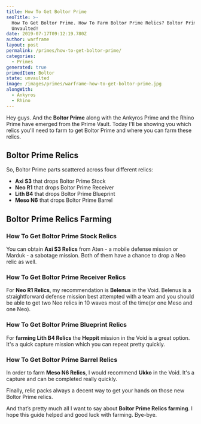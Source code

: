 ```yaml
---
title: How To Get Boltor Prime
seoTitle: >-
  How To Get Boltor Prime. How To Farm Boltor Prime Relics? Boltor Prime
  Unvaulted!
date: 2019-07-17T09:12:19.780Z
author: warframe
layout: post
permalink: /primes/how-to-get-boltor-prime/
categories:
  - Primes
generated: true
primedItem: Boltor
state: unvaulted
image: /images/primes/warframe-how-to-get-boltor-prime.jpg
alongWith:
  - Ankyros
  - Rhino
---
```

<p>Hey guys. And the <strong>Boltor Prime</strong> along with the Ankyros Prime and the Rhino Prime have emerged from the Prime Vault. Today I'll be showing you which relics you'll need to farm to get Boltor Prime and where you can farm these relics. </p><!--more--><h2>Boltor Prime Relics</h2><p>So, Boltor Prime parts scattered across four different relics:</p><ul><li><b>Axi S3</b> that drops Boltor Prime Stock</li><li><b>Neo R1</b> that drops Boltor Prime Receiver</li><li><b>Lith B4</b> that drops Boltor Prime Blueprint</li><li><b>Meso N6</b> that drops Boltor Prime Barrel</li></ul><h2>Boltor Prime Relics Farming</h2><h3>How To Get Boltor Prime Stock Relics</h3><p>You can obtain <b>Axi S3 Relics</b> from Aten - a mobile defense mission or Marduk - a sabotage mission. Both of them have a chance to drop a Neo relic as well.</p><h3>How To Get Boltor Prime Receiver Relics</h3><p>For <b>Neo R1 Relics</b>, my recommendation is <b>Belenus</b> in the Void. Belenus is a straightforward defense mission best attempted with a team and you should be able to get two Neo relics in 10 waves most of the time(or one Meso and one Neo).</p><h3>How To Get Boltor Prime Blueprint Relics</h3><p>For <strong>farming Lith B4 Relics</strong> the <b>Heppit</b> mission in the Void is a great option. It's a quick capture mission which you can repeat pretty quickly.</p><h3>How To Get Boltor Prime Barrel Relics</h3><p>In order to farm <b>Meso N6 Relics</b>, I would recommend <b>Ukko</b> in the Void. It's a capture and can be completed really quickly.</p><p>Finally, relic packs always a decent way to get your hands on those new Boltor Prime relics.</p><p>And that’s pretty much all I want to say about <strong>Boltor Prime Relics farming</strong>. I hope this guide helped and good luck with farming. Bye-bye.</p>
